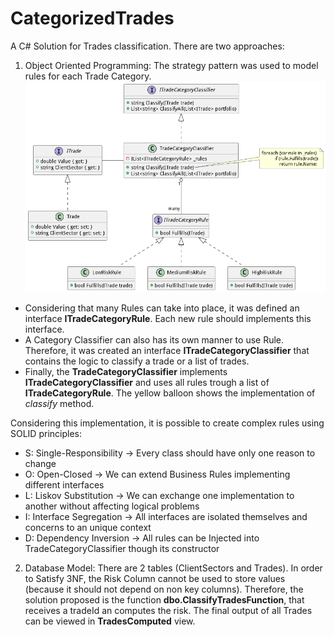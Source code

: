 # CategorizedTrades

A C# Solution for Trades classification. There are two approaches:

1) Object Oriented Programming: The strategy pattern was used to model rules for each Trade Category.
   ![Class Diagram](docs/classDiagram.png)
- Considering that many Rules can take into place, it was defined an interface **ITradeCategoryRule**. Each new rule should implements this interface.
- A Category Classifier can also has its own manner to use Rule. Therefore, it was created an interface **ITradeCategoryClassifier** that contains the logic to classify a trade or a list of trades.
- Finally, the **TradeCategoryClassifier** implements **ITradeCategoryClassifier** and uses all rules trough a list of **ITradeCategoryRule**. The yellow balloon shows the implementation of *classify* method.

Considering this implementation, it is possible to create complex rules using SOLID principles:
- S: Single-Responsibility -> Every class should have only one reason to change
- O: Open-Closed -> We can extend Business Rules implementing different interfaces 
- L: Liskov Substitution -> We can exchange one implementation to another without affecting logical problems
- I: Interface Segregation -> All interfaces are isolated themselves and concerns to an unique context
- D: Dependency Inversion -> All rules can be Injected into TradeCategoryClassifier though its constructor

2) Database Model: There are 2 tables (ClientSectors and Trades). In order to Satisfy 3NF, the Risk Column cannot be used to store values (because it should not depend on non key columns). Therefore, the solution proposed is the function **dbo.ClassifyTradesFunction**, that receives a tradeId an computes the risk. The final output of all Trades can be viewed in **TradesComputed** view. 